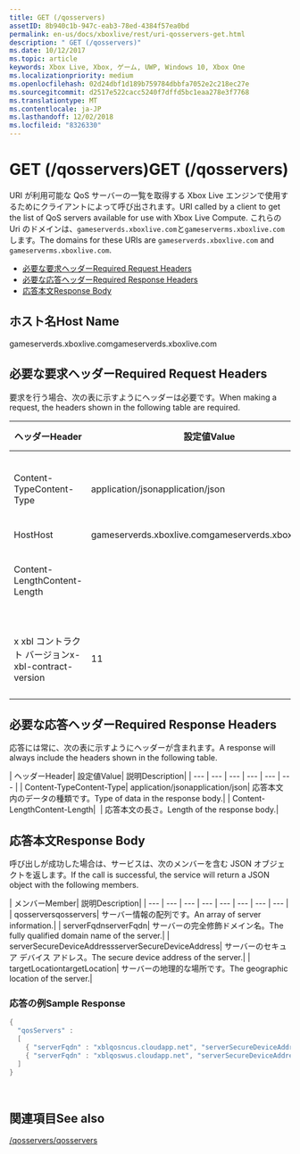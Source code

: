 ```yaml
---
title: GET (/qosservers)
assetID: 8b940c1b-947c-eab3-78ed-4384f57ea0bd
permalink: en-us/docs/xboxlive/rest/uri-qosservers-get.html
description: " GET (/qosservers)"
ms.date: 10/12/2017
ms.topic: article
keywords: Xbox Live, Xbox, ゲーム, UWP, Windows 10, Xbox One
ms.localizationpriority: medium
ms.openlocfilehash: 02d24dbf1d189b759784dbbfa7052e2c218ec27e
ms.sourcegitcommit: d2517e522cacc5240f7dffd5bc1eaa278e3f7768
ms.translationtype: MT
ms.contentlocale: ja-JP
ms.lasthandoff: 12/02/2018
ms.locfileid: "8326330"
---
```

# <a name="get-qosservers"></a><span data-ttu-id="0c68e-104">GET (/qosservers)</span><span class="sxs-lookup"><span data-stu-id="0c68e-104">GET (/qosservers)</span></span>
<span data-ttu-id="0c68e-105">URI が利用可能な QoS サーバーの一覧を取得する Xbox Live エンジンで使用するためにクライアントによって呼び出されます。</span><span class="sxs-lookup"><span data-stu-id="0c68e-105">URI called by a client to get the list of QoS servers available for use with Xbox Live Compute.</span></span> <span data-ttu-id="0c68e-106">これらの Uri のドメインは、`gameserverds.xboxlive.com`と`gameserverms.xboxlive.com`します。</span><span class="sxs-lookup"><span data-stu-id="0c68e-106">The domains for these URIs are `gameserverds.xboxlive.com` and `gameserverms.xboxlive.com`.</span></span>
 
  * [<span data-ttu-id="0c68e-107">必要な要求ヘッダー</span><span class="sxs-lookup"><span data-stu-id="0c68e-107">Required Request Headers</span></span>](#ID4EBB)
  * [<span data-ttu-id="0c68e-108">必要な応答ヘッダー</span><span class="sxs-lookup"><span data-stu-id="0c68e-108">Required Response Headers</span></span>](#ID4EUC)
  * [<span data-ttu-id="0c68e-109">応答本文</span><span class="sxs-lookup"><span data-stu-id="0c68e-109">Response Body</span></span>](#ID4EVD)
 
<a id="ID5EG"></a>

 
## <a name="host-name"></a><span data-ttu-id="0c68e-110">ホスト名</span><span class="sxs-lookup"><span data-stu-id="0c68e-110">Host Name</span></span>

<span data-ttu-id="0c68e-111">gameserverds.xboxlive.com</span><span class="sxs-lookup"><span data-stu-id="0c68e-111">gameserverds.xboxlive.com</span></span>
 
<a id="ID4EBB"></a>

 
## <a name="required-request-headers"></a><span data-ttu-id="0c68e-112">必要な要求ヘッダー</span><span class="sxs-lookup"><span data-stu-id="0c68e-112">Required Request Headers</span></span>
 
<span data-ttu-id="0c68e-113">要求を行う場合、次の表に示すようにヘッダーは必要です。</span><span class="sxs-lookup"><span data-stu-id="0c68e-113">When making a request, the headers shown in the following table are required.</span></span>
 
| <span data-ttu-id="0c68e-114">ヘッダー</span><span class="sxs-lookup"><span data-stu-id="0c68e-114">Header</span></span>| <span data-ttu-id="0c68e-115">設定値</span><span class="sxs-lookup"><span data-stu-id="0c68e-115">Value</span></span>| <span data-ttu-id="0c68e-116">説明</span><span class="sxs-lookup"><span data-stu-id="0c68e-116">Description</span></span>| 
| --- | --- | --- | 
| <span data-ttu-id="0c68e-117">Content-Type</span><span class="sxs-lookup"><span data-stu-id="0c68e-117">Content-Type</span></span>| <span data-ttu-id="0c68e-118">application/json</span><span class="sxs-lookup"><span data-stu-id="0c68e-118">application/json</span></span>| <span data-ttu-id="0c68e-119">送信されたデータの種類です。</span><span class="sxs-lookup"><span data-stu-id="0c68e-119">Type of data being submitted.</span></span>| 
| <span data-ttu-id="0c68e-120">Host</span><span class="sxs-lookup"><span data-stu-id="0c68e-120">Host</span></span>| <span data-ttu-id="0c68e-121">gameserverds.xboxlive.com</span><span class="sxs-lookup"><span data-stu-id="0c68e-121">gameserverds.xboxlive.com</span></span>|  | 
| <span data-ttu-id="0c68e-122">Content-Length</span><span class="sxs-lookup"><span data-stu-id="0c68e-122">Content-Length</span></span>|  | <span data-ttu-id="0c68e-123">要求のオブジェクトの長さ。</span><span class="sxs-lookup"><span data-stu-id="0c68e-123">Length of the request object.</span></span>| 
| <span data-ttu-id="0c68e-124">x xbl コントラクト バージョン</span><span class="sxs-lookup"><span data-stu-id="0c68e-124">x-xbl-contract-version</span></span>| <span data-ttu-id="0c68e-125">1</span><span class="sxs-lookup"><span data-stu-id="0c68e-125">1</span></span>| <span data-ttu-id="0c68e-126">API コントラクト バージョンです。</span><span class="sxs-lookup"><span data-stu-id="0c68e-126">API contract version.</span></span>| 
  
<a id="ID4EUC"></a>

 
## <a name="required-response-headers"></a><span data-ttu-id="0c68e-127">必要な応答ヘッダー</span><span class="sxs-lookup"><span data-stu-id="0c68e-127">Required Response Headers</span></span>
 
<span data-ttu-id="0c68e-128">応答には常に、次の表に示すようにヘッダーが含まれます。</span><span class="sxs-lookup"><span data-stu-id="0c68e-128">A response will always include the headers shown in the following table.</span></span>
 
| <span data-ttu-id="0c68e-129">ヘッダー</span><span class="sxs-lookup"><span data-stu-id="0c68e-129">Header</span></span>| <span data-ttu-id="0c68e-130">設定値</span><span class="sxs-lookup"><span data-stu-id="0c68e-130">Value</span></span>| <span data-ttu-id="0c68e-131">説明</span><span class="sxs-lookup"><span data-stu-id="0c68e-131">Description</span></span>| 
| --- | --- | --- | --- | --- | --- | 
| <span data-ttu-id="0c68e-132">Content-Type</span><span class="sxs-lookup"><span data-stu-id="0c68e-132">Content-Type</span></span>| <span data-ttu-id="0c68e-133">application/json</span><span class="sxs-lookup"><span data-stu-id="0c68e-133">application/json</span></span>| <span data-ttu-id="0c68e-134">応答本文内のデータの種類です。</span><span class="sxs-lookup"><span data-stu-id="0c68e-134">Type of data in the response body.</span></span>| 
| <span data-ttu-id="0c68e-135">Content-Length</span><span class="sxs-lookup"><span data-stu-id="0c68e-135">Content-Length</span></span>|  | <span data-ttu-id="0c68e-136">応答本文の長さ。</span><span class="sxs-lookup"><span data-stu-id="0c68e-136">Length of the response body.</span></span>| 
  
<a id="ID4EVD"></a>

 
## <a name="response-body"></a><span data-ttu-id="0c68e-137">応答本文</span><span class="sxs-lookup"><span data-stu-id="0c68e-137">Response Body</span></span>
 
<span data-ttu-id="0c68e-138">呼び出しが成功した場合は、サービスは、次のメンバーを含む JSON オブジェクトを返します。</span><span class="sxs-lookup"><span data-stu-id="0c68e-138">If the call is successful, the service will return a JSON object with the following members.</span></span>
 
| <span data-ttu-id="0c68e-139">メンバー</span><span class="sxs-lookup"><span data-stu-id="0c68e-139">Member</span></span>| <span data-ttu-id="0c68e-140">説明</span><span class="sxs-lookup"><span data-stu-id="0c68e-140">Description</span></span>| 
| --- | --- | --- | --- | --- | --- | --- | --- | 
| <span data-ttu-id="0c68e-141">qosservers</span><span class="sxs-lookup"><span data-stu-id="0c68e-141">qosservers</span></span>| <span data-ttu-id="0c68e-142">サーバー情報の配列です。</span><span class="sxs-lookup"><span data-stu-id="0c68e-142">An array of server information.</span></span>| 
| <span data-ttu-id="0c68e-143">serverFqdn</span><span class="sxs-lookup"><span data-stu-id="0c68e-143">serverFqdn</span></span>| <span data-ttu-id="0c68e-144">サーバーの完全修飾ドメイン名。</span><span class="sxs-lookup"><span data-stu-id="0c68e-144">The fully qualified domain name of the server.</span></span>| 
| <span data-ttu-id="0c68e-145">serverSecureDeviceAddress</span><span class="sxs-lookup"><span data-stu-id="0c68e-145">serverSecureDeviceAddress</span></span>| <span data-ttu-id="0c68e-146">サーバーのセキュア デバイス アドレス。</span><span class="sxs-lookup"><span data-stu-id="0c68e-146">The secure device address of the server.</span></span>| 
| <span data-ttu-id="0c68e-147">targetLocation</span><span class="sxs-lookup"><span data-stu-id="0c68e-147">targetLocation</span></span>| <span data-ttu-id="0c68e-148">サーバーの地理的な場所です。</span><span class="sxs-lookup"><span data-stu-id="0c68e-148">The geographic location of the server.</span></span>| 
 
<a id="ID4EUE"></a>

 
### <a name="sample-response"></a><span data-ttu-id="0c68e-149">応答の例</span><span class="sxs-lookup"><span data-stu-id="0c68e-149">Sample Response</span></span>
 

```cpp
{ 
  "qosServers" : 
  [ 
    { "serverFqdn" : "xblqosncus.cloudapp.net", "serverSecureDeviceAddress" : "&lt;base-64 encoded blob>", "targetLocation" : "North Central US" },
    { "serverFqdn" : "xblqoswus.cloudapp.net", "serverSecureDeviceAddress" : "&lt;base-64 encoded blob>", "targetLocation" : "West US" },
  ]
}

      
```

   
<a id="ID4EBF"></a>

 
## <a name="see-also"></a><span data-ttu-id="0c68e-150">関連項目</span><span class="sxs-lookup"><span data-stu-id="0c68e-150">See also</span></span>
 [<span data-ttu-id="0c68e-151">/qosservers</span><span class="sxs-lookup"><span data-stu-id="0c68e-151">/qosservers</span></span>](uri-qosservers.md)

  